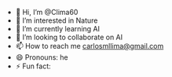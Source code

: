 - 👋 Hi, I’m @Clima60
- 👀 I’m interested in Nature 
- 🌱 I’m currently learning AI
- 💞️ I’m looking to collaborate on AI
- 📫 How to reach me carlosmllima@gmail.com 
- 😄 Pronouns: he
- ⚡ Fun fact: 

<!---
Clima60/Clima60 is a ✨ special ✨ repository because its `README.md` (this file) appears on your GitHub profile.
You can click the Preview link to take a look at your changes.
--->
